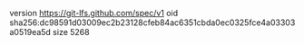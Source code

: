 version https://git-lfs.github.com/spec/v1
oid sha256:dc98591d03009ec2b23128cfeb84ac6351cbda0ec0325fce4a03303a0519ea5d
size 5268
